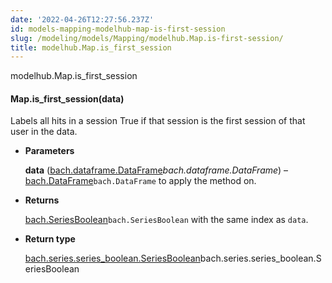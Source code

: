 ```yaml
---
date: '2022-04-26T12:27:56.237Z'
id: models-mapping-modelhub-map-is-first-session
slug: /modeling/models/Mapping/modelhub.Map.is-first-session/
title: modelhub.Map.is_first_session
---
```


modelhub.Map.is_first_session


#### Map.is_first_session(data)
Labels all hits in a session True if that session is the first session of that user in the data.


* **Parameters**

    **data** ([bach.dataframe.DataFrame](#bach.DataFrame)*bach.dataframe.DataFrame*) – [bach.DataFrame](#bach.DataFrame)`bach.DataFrame` to apply the method on.



* **Returns**

    [bach.SeriesBoolean](#bach.SeriesBoolean)`bach.SeriesBoolean` with the same index as `data`.



* **Return type**

    [bach.series.series_boolean.SeriesBoolean](#bach.SeriesBoolean)bach.series.series_boolean.SeriesBoolean


<!-- !! processed by numpydoc !! -->
